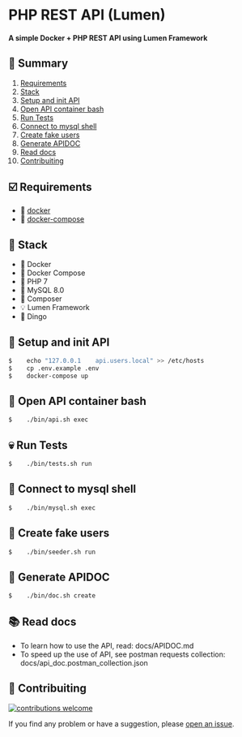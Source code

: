 # PHP REST API (Lumen)

#### A simple Docker + PHP REST API using Lumen Framework

## :bookmark: Summary
1. [Requirements](#ballot_box_with_check-requirements)
2. [Stack](#open_file_folder-stack)
3. [Setup and init API](#rocket-setup-and-init-api)
4. [Open API container bash](#robot-open-api-container-bash)
5. [Run Tests](#skull-run-tests)
6. [Connect to mysql shell](#dolphin-connect-to-mysql-shell)
7. [Create fake users](#scroll-create-fake-users)
8. [Generate APIDOC](#newspaper-generate-apidoc)
9. [Read docs](#books-read-docs)
10. [Contribuiting](#wrench-contribuiting)

## :ballot_box_with_check: Requirements
- :whale: [docker](https://www.docker.com/get-started)
- :octopus: [docker-compose](https://docs.docker.com/compose/install/)

## :open_file_folder: Stack
- :whale: Docker
- :octopus: Docker Compose
- :elephant: PHP 7
- :dolphin: MySQL 8.0
- :musical_score: Composer
- :bulb: Lumen Framework
- :dog: Dingo

## :rocket: Setup and init API
```sh
$    echo "127.0.0.1	api.users.local" >> /etc/hosts
$    cp .env.example .env
$    docker-compose up
```

## :robot: Open API container bash
```sh
$    ./bin/api.sh exec
```

## :skull: Run Tests
```sh
$    ./bin/tests.sh run
```

## :dolphin: Connect to mysql shell
```sh
$    ./bin/mysql.sh exec
```

## :scroll: Create fake users
```sh
$    ./bin/seeder.sh run
```

## :newspaper: Generate APIDOC
```sh
$    ./bin/doc.sh create
```

## :books: Read docs
- To learn how to use the API, read: docs/APIDOC.md
- To speed up the use of API, see postman requests collection: docs/api_doc.postman_collection.json

## :wrench: Contribuiting
[![contributions welcome](https://img.shields.io/badge/contributions-welcome-brightgreen.svg?style=flat)](https://github.com/rafaeldias98/php-lumen-rest-api/issues/new)

If you find any problem or have a suggestion, please [open an issue](https://github.com/rafaeldias98/php-lumen-rest-api/issues/new).

